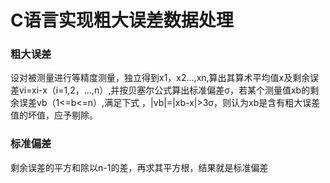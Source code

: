 # C语言实现粗大误差数据处理

### 粗大误差
设对被测量进行等精度测量，独立得到x1，x2...,xn,算出其算术平均值x及剩余误差vi=xi-x（i=1,2，...,n）,并按贝塞尔公式算出标准偏差σ，若某个测量值xb的剩余误差vb（1<=b<=n）,满足下式
，|vb|=|xb-x|>3σ，则认为xb是含有粗大误差值的坏值，应予剔除。

### 标准偏差
剩余误差的平方和除以n-1的差，再求其平方根，结果就是标准偏差
